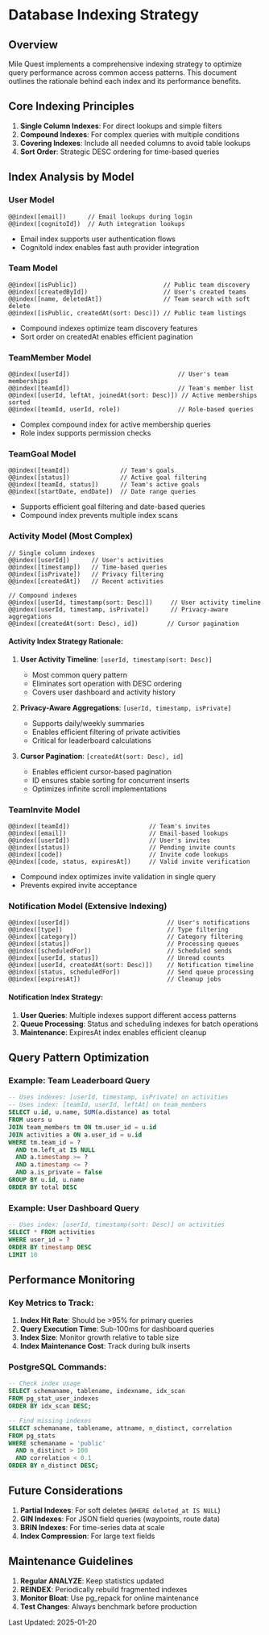 # Database Indexing Strategy

## Overview

Mile Quest implements a comprehensive indexing strategy to optimize query performance across common access patterns. This document outlines the rationale behind each index and its performance benefits.

## Core Indexing Principles

1. **Single Column Indexes**: For direct lookups and simple filters
2. **Compound Indexes**: For complex queries with multiple conditions
3. **Covering Indexes**: Include all needed columns to avoid table lookups
4. **Sort Order**: Strategic DESC ordering for time-based queries

## Index Analysis by Model

### User Model
```prisma
@@index([email])      // Email lookups during login
@@index([cognitoId])  // Auth integration lookups
```
- Email index supports user authentication flows
- CognitoId index enables fast auth provider integration

### Team Model
```prisma
@@index([isPublic])                        // Public team discovery
@@index([createdById])                     // User's created teams
@@index([name, deletedAt])                 // Team search with soft delete
@@index([isPublic, createdAt(sort: Desc)]) // Public team listings
```
- Compound indexes optimize team discovery features
- Sort order on createdAt enables efficient pagination

### TeamMember Model
```prisma
@@index([userId])                              // User's team memberships
@@index([teamId])                              // Team's member list
@@index([userId, leftAt, joinedAt(sort: Desc)]) // Active memberships sorted
@@index([teamId, userId, role])                // Role-based queries
```
- Complex compound index for active membership queries
- Role index supports permission checks

### TeamGoal Model
```prisma
@@index([teamId])              // Team's goals
@@index([status])              // Active goal filtering
@@index([teamId, status])      // Team's active goals
@@index([startDate, endDate])  // Date range queries
```
- Supports efficient goal filtering and date-based queries
- Compound index prevents multiple index scans

### Activity Model (Most Complex)
```prisma
// Single column indexes
@@index([userId])      // User's activities
@@index([timestamp])   // Time-based queries
@@index([isPrivate])   // Privacy filtering
@@index([createdAt])   // Recent activities

// Compound indexes
@@index([userId, timestamp(sort: Desc)])     // User activity timeline
@@index([userId, timestamp, isPrivate])      // Privacy-aware aggregations
@@index([createdAt(sort: Desc), id])        // Cursor pagination
```

#### Activity Index Strategy Rationale:

1. **User Activity Timeline**: `[userId, timestamp(sort: Desc)]`
   - Most common query pattern
   - Eliminates sort operation with DESC ordering
   - Covers user dashboard and activity history

2. **Privacy-Aware Aggregations**: `[userId, timestamp, isPrivate]`
   - Supports daily/weekly summaries
   - Enables efficient filtering of private activities
   - Critical for leaderboard calculations

3. **Cursor Pagination**: `[createdAt(sort: Desc), id]`
   - Enables efficient cursor-based pagination
   - ID ensures stable sorting for concurrent inserts
   - Optimizes infinite scroll implementations

### TeamInvite Model
```prisma
@@index([teamId])                      // Team's invites
@@index([email])                       // Email-based lookups
@@index([userId])                      // User's invites
@@index([status])                      // Pending invite counts
@@index([code])                        // Invite code lookups
@@index([code, status, expiresAt])     // Valid invite verification
```
- Compound index optimizes invite validation in single query
- Prevents expired invite acceptance

### Notification Model (Extensive Indexing)
```prisma
@@index([userId])                           // User's notifications
@@index([type])                             // Type filtering
@@index([category])                         // Category filtering
@@index([status])                           // Processing queues
@@index([scheduledFor])                     // Scheduled sends
@@index([userId, status])                   // Unread counts
@@index([userId, createdAt(sort: Desc)])    // Notification timeline
@@index([status, scheduledFor])             // Send queue processing
@@index([expiresAt])                        // Cleanup jobs
```

#### Notification Index Strategy:

1. **User Queries**: Multiple indexes support different access patterns
2. **Queue Processing**: Status and scheduling indexes for batch operations
3. **Maintenance**: ExpiresAt index enables efficient cleanup

## Query Pattern Optimization

### Example: Team Leaderboard Query
```sql
-- Uses indexes: [userId, timestamp, isPrivate] on activities
-- Uses index: [teamId, userId, leftAt] on team_members
SELECT u.id, u.name, SUM(a.distance) as total
FROM users u
JOIN team_members tm ON tm.user_id = u.id
JOIN activities a ON a.user_id = u.id
WHERE tm.team_id = ? 
  AND tm.left_at IS NULL
  AND a.timestamp >= ?
  AND a.timestamp <= ?
  AND a.is_private = false
GROUP BY u.id, u.name
ORDER BY total DESC
```

### Example: User Dashboard Query
```sql
-- Uses index: [userId, timestamp(sort: Desc)] on activities
SELECT * FROM activities
WHERE user_id = ?
ORDER BY timestamp DESC
LIMIT 10
```

## Performance Monitoring

### Key Metrics to Track:
1. **Index Hit Rate**: Should be >95% for primary queries
2. **Query Execution Time**: Sub-100ms for dashboard queries
3. **Index Size**: Monitor growth relative to table size
4. **Index Maintenance Cost**: Track during bulk inserts

### PostgreSQL Commands:
```sql
-- Check index usage
SELECT schemaname, tablename, indexname, idx_scan
FROM pg_stat_user_indexes
ORDER BY idx_scan DESC;

-- Find missing indexes
SELECT schemaname, tablename, attname, n_distinct, correlation
FROM pg_stats
WHERE schemaname = 'public'
  AND n_distinct > 100
  AND correlation < 0.1
ORDER BY n_distinct DESC;
```

## Future Considerations

1. **Partial Indexes**: For soft deletes (`WHERE deleted_at IS NULL`)
2. **GIN Indexes**: For JSON field queries (waypoints, route data)
3. **BRIN Indexes**: For time-series data at scale
4. **Index Compression**: For large text fields

## Maintenance Guidelines

1. **Regular ANALYZE**: Keep statistics updated
2. **REINDEX**: Periodically rebuild fragmented indexes
3. **Monitor Bloat**: Use pg_repack for online maintenance
4. **Test Changes**: Always benchmark before production

Last Updated: 2025-01-20